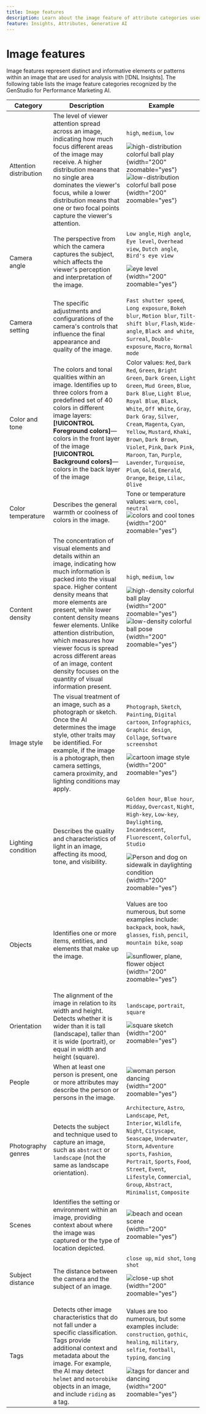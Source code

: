 ```yaml
---
title: Image features
description: Learn about the image feature of attribute categories used in GenStudio for Performance Marketing.
feature: Insights, Attributes, Generative AI
---
```

# Image features

Image features represent distinct and informative elements or patterns within an image that are used for analysis with [!DNL Insights]. The following table lists the image feature categories recognized by the GenStudio for Performance Marketing AI.

<!-- For the writer: turn off word wrap to work with these tables. Option + Z -->

| Category                | Description                                                                                           | Example                                                                                                                                                                        |
| ----------------------- | ----------------------------------------------------------------------------------------------------- | ------------------------------------------------------------------------------------------------------------------------------------------------------------------------------ |
| Attention distribution  | The level of viewer attention spread across an image, indicating how much focus different areas of the image may receive. A higher distribution means that no single area dominates the viewer's focus, while a lower distribution means that one or two focal points capture the viewer's attention.  | `high`, `medium`, `low`<p>![high-distribution colorful ball play](/help/assets/category/image-attn-high.png "High distribution"){width="200" zoomable="yes"} ![low-distribution colorful ball pose](/help/assets/category/image-attn-low.png "Low distribution"){width="200" zoomable="yes"} |
| Camera angle            | The perspective from which the camera captures the subject, which affects the viewer's perception and interpretation of the image.  | `Low angle`, `High angle`, `Eye level`, `Overhead view`, `Dutch angle`, `Bird's eye view`<p>![eye level](/help/assets/category/image-camera-angle.png "People sitting at different angles"){width="200" zoomable="yes"}                                                                                         |
| Camera setting          | The specific adjustments and configurations of the camera's controls that influence the final appearance and quality of the image. | `Fast shutter speed`, `Long exposure`, `Bokeh blur`, `Motion blur`, `Tilt-shift blur`, `Flash`, `Wide-angle`, `Black and white`, `Surreal`, `Double-exposure`, `Macro`, `Normal mode` |
| Color and tone          | The colors and tonal qualities within an image. Identifies up to three colors from a predefined set of 40 colors in different image layers:<br>**[!UICONTROL Foreground colors]**—colors in the front layer of the image<br>**[!UICONTROL Background colors]**—colors in the back layer of the image | Color values: `Red`, `Dark Red`, `Green`, `Bright Green`, `Dark Green`, `Light Green`, `Mud Green`, `Blue`, `Dark Blue`, `Light Blue`, `Royal Blue`, `Black`, `White`, `Off White`, `Gray`, `Dark Gray`, `Silver`, `Cream`, `Magenta`, `Cyan`, `Yellow`, `Mustard`, `Khaki`, `Brown`, `Dark Brown`, `Violet`, `Pink`, `Dark Pink`, `Maroon`, `Tan`, `Purple`, `Lavender`, `Turquoise`, `Plum`, `Gold`, `Emerald`, `Orange`, `Beige`, `Lilac`, `Olive` |
| Color temperature       | Describes the general warmth or coolness of colors in the image.                                      | Tone or temperature values: `warm`, `cool`, `neutral`<br>![colors and cool tones](/help/assets/category/image-color-temp.png "Color temperature with cool background and multiple colored objects"){width="200" zoomable="yes"} |
| Content density         | The concentration of visual elements and details within an image, indicating how much information is packed into the visual space. Higher content density means that more elements are present, while lower content density means fewer elements. Unlike attention distribution, which measures how viewer focus is spread across different areas of an image, content density focuses on the quantity of visual information present. | `high`, `medium`, `low`<p>![high-density colorful ball play](/help/assets/category/image-attn-high.png "High density "){width="200" zoomable="yes"} ![low-density colorful ball pose](/help/assets/category/image-attn-low.png "Low density "){width="200" zoomable="yes"}|
| Image style             | The visual treatment of an image, such as a photograph or sketch. Once the AI determines the image style, other traits may be identified. For example, if the image is a photograph, then camera settings, camera proximity, and lighting conditions may apply.   | `Photograph`, `Sketch`, `Painting`, `Digital cartoon`, `Infographics`, `Graphic design`, `Collage`, `Software screenshot`<p>![cartoon image style](/help/assets/category/image-style.png "Image style cartoon of a cat"){width="200" zoomable="yes"}       |
| Lighting condition      | Describes the quality and characteristics of light in an image, affecting its mood, tone, and visibility. | `Golden hour`, `Blue hour`, `Midday`, `Overcast`, `Night`, `High-key`, `Low-key`, `Daylighting`, `Incandescent`, `Fluorescent`, `Colorful`, `Studio`<p>![Person and dog on sidewalk in daylighting condition](/help/assets/category/image-lighting.png "Daylighting condition"){width="200" zoomable="yes"} |
| Objects                 | Identifies one or more items, entities, and elements that make up the image.                          | Values are too numerous, but some examples include: `backpack`, `book`, `hawk`, `glasses`, `fish`, `pencil`, `mountain bike`, `soap`<p>![sunflower, plane, flower object](/help/assets/category/image-objects-bird.png "Close up of flower"){width="200" zoomable="yes"}                                                                        |
| Orientation             | The alignment of the image in relation to its width and height. Detects whether it is wider than it is tall (landscape), taller than it is wide (portrait), or equal in width and height (square). | `landscape`, `portrait`, `square`<p>![square sketch](/help/assets/category/image-orientation-square.png "Square orientation flower sketch"){width="200" zoomable="yes"} |
| People                  | When at least one person is present, one or more attributes may describe the person or persons in the image. | ![woman person dancing](/help/assets/category/image-people.png "Dancing person with music notes"){width="200" zoomable="yes"}                                                                             |
| Photography genres      | Detects the subject and technique used to capture an image, such as `abstract` or `landscape` (not the same as landscape orientation). | `Architecture`, `Astro`, `Landscape`, `Pet`, `Interior`, `Wildlife`, `Night`, `Cityscape`, `Seascape`, `Underwater`, `Storm`, `Adventure sports`, `Fashion`, `Portrait`, `Sports`, `Food`, `Street`, `Event`, `Lifestyle`, `Commercial`, `Group`, `Abstract`, `Minimalist`, `Composite`          |
| Scenes                  | Identifies the setting or environment within an image, providing context about where the image was captured or the type of location depicted. | ![beach and ocean scene](/help/assets/category/image-scenes.png "Ocean scene paddle boarding on the water"){width="200" zoomable="yes"}                            |
| Subject distance        | The distance between the camera and the subject of an image.                                          | `close up`, `mid shot`, `long shot`<p>![close-up shot](/help/assets/category/image-subject-distance.png "Close up flower and jeweled bee"){width="200" zoomable="yes"}                                           |
| Tags                    | Detects other image characteristics that do not fall under a specific classification. Tags provide additional context and metadata about the image. For example, the AI may detect `helmet` and `motorobike` objects in an image, and include `riding` as a tag. | Values are too numerous, but some examples include: `construction`, `gothic`, `healing`, `military`, `selfie`, `football`, `typing`, `dancing`<p>![tags for dancer and dancing](/help/assets/category/image-tags.png "Colorful dancer dancing"){width="200" zoomable="yes"}                                     |
